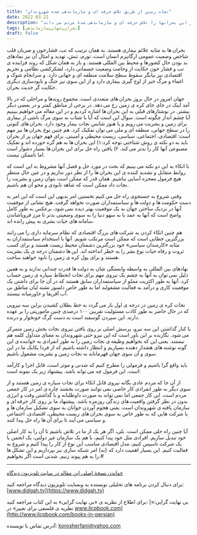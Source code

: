 ```yaml
---
title: "نجات زمین از طریق تلاش حرفه ای و سازماندهی شده شهروندان"
date: 2022-03-21
description: "دکتر عرفانی در این مقاله به نشانه های بحرانهای جهانی و کره زمین اشاره ای می کند و راه حل غلبه بر این بحرانها را تلاش حرفه ای و سازماندهی شدهٔ مردم می داند"
tags: [بحران,جهان,سازماندهی]
draft: false
---
```

بحران ها به مثابه علائم بیماری هستند. به همان ترتیب که تب، فشارخون و ضربان قلب شاخص وضعیت عمومی ارگانیزم انسان است، تورم، تنش، تهدید و امثال آن نیز نمادهای بد بودن حال کشورها و محیط بین المللی هستند. و باز به همان شکل که روند فزاینده ی تب و فشار خون حکایت از وخامت وضعیت جسمانی دارد، لشکرکشی نظامی و تحریم اقتصادی نیز بیانگر سقوط سطح سلامت منطقه ای و جهانی دارد. و سرانجام شوک و اغماء و مرگ خبر از اوج گیری بیماری دارد و از این سوی نیز جنگ و نابودسازی دیگری حکایت گر جدیت بحران.

جهان امروز در حال بروز بحران های متعددی است. مجموع روندها و مراحلی که در بالا آمد اینک در جای جای کره ی زمین رخ می دهد. در برخی از مناطق کمتر و در بعضی دیگر بیشتر. در نوشتارهای قبلی به این بحران ها اشاره کردیم و در این مقاله می خواهیم ببینیم آیا چشم انداز چگونه است. سوال این است که آیا با شتاب به سوی مرگ ناشی از بیماری برای زمین و بشریت می رویم و یا هنوز شانس نجات بیمار وجود دارد. بحران های کنونی را در سطح جهانی، منطقه ای و ملی می توان تفکیک کرد. هم چنین نوع بحران ها نیز مهم است: اقتصادی، اجتماعی، سیاسی، زیست محیطی و امنیتی. برای فهم جهان پر از بحران باید به دو نکته ی روش شناختی توجه کرد:۱) این بحران ها به هم گره خورده اند و تفکیک مصنوعی آنها کار را بدتر می کند. ۲) یافتن راه حل برای این بحران ها بسیار دشوار است اما ناممکن نیست.

با اتکاء به این دو نکته می بینیم که بحث در مورد حل و فصل آنها مشروط به این است که روابط متقابل و تشدید کننده ی این بحران ها را از نظر دور نداریم و در عین حال منتظر هیچ فرمول معجزه آسایی نباشیم. همان قدر که ممکن است بتوان زمین و بشریت را نجات داد ممکن است که شاهد نابودی و محو آن هم باشیم.

وقتی شروع به جستجوی راه حل می کنیم نخستین امر بدیهی این است که این امر به دست حکومت ها و دولت ها و سیاستمداران صورت نخواهد گرفت. هیچ نشانی از موفقیت آنها در نزدیک ساختن جهان به یک موقعیت بهتر دیده نمی شود، برعکس به طور کامل واضح است که آنها به عمد یا به سهو دنیا را به سوی وضعیتی بدتر تا مرز فروپاشاندن سامانه های حیات بشری به پیش رانده اند.

هم چنین اتکاء کردن به شرکت های بزرگ اقتصادی که نظام سرمایه داری را می رانند بزرگترین خطایی است که ممکن است مرتکب شویم. آنها با استخدام سیاستمداران به مثابه «کارمندان سیاسی» خود بزرگترین دشمنان محیط زیست هستند و برای کسب ثروت و رفاه حیات نوع بشر را به خطر انداخته اند. این ها دشمنان درجه ی یک بشریت هستند و برای پول کره ی زمین را نابود خواهند ساخت.

نهادهای بین المللی به واسطه وابستگی شان به دولت ها قدرت چندانی ندارند و به همین دلیل نمی توان به آنها به چشم یک نیروی مهم برای نجات انحطاط سیاره ی زمین حساب کرد. آنها به طور اکثریت مملو از سیاستمداران سابق هستند که در آن جا برای داشتن یک موقعیت کاری و درآمد به فعالیت مشغولند اما به طور خاص دلسوز تشنه لبان مناطق بی آب آفریقا و خاورمیانه نیستند.

نجات کره ی زمین در درجه ی اول باز می گردد به خط بطلان کشیدن براین سه نیرویی که در حال حاضر به طور کاذب مسئولیت تقریبن ۱۰۰ درصدی چنین ماموریتی را بر عهده دارند. این سپردن گوسفند است به دست گرگ خونخوار و درنده.

با کنار گذاشتن این سه نیرو، پرسش اصلی بر روی یافتن نیروی نجات بخش زمین متمرکز می شود. نگارنده بر این باور است که این نیرو حتی شهروندان به معنای متداول کلمه هم نیستند. یعنی این که بخواهیم وظیفه ی نجات زمین را به طور انفرادی به خواننده ی این گونه نوشته های هشدار دهنده بسپاریم و انتظار داشته باشیم که از فردا یکایک ما در این سوی و آن سوی جهان قهرمانانه به نجات زمین و بشریت مشغول باشیم.

باید واقع گرا باشیم و فرمولی را مطرح کنیم که شدنی و موثر است، قابل اجرا و کارآمد است. این فرمول چه می تواند باشد. پیشنهاد زیر یک نمونه است:
 
از آن جا که مردم عادی یگانه نیروی قابل اتکاء برای نجات سیاره ی زمین هستند و از سوی دیگر به طور انفرادی کار خاصی نمی توانند صورت بخشند چاره ی امر در کار جمعی مردم است. این کار جمعی اما نمی تواند به صورت داوطلبانه و با گذاشتن وقت و انرژی بدون در نظر گرفتن واقعیت های زندگی روزمره باشد. پیشنهاد ما بر روی کار حرفه ای و سازمان یافته ی شهروندان است. یعنی هجوم آوردن جوانان به سوی تشکیل سازمان ها و یا شرکت هایی که به طور خاص به سوی بحران های زیست محیطی، اقتصادی، اجتماعی و سیاسی می آیند تا برای آن ها راه حل پیدا کنند.

آیا چنین راه حلی ممکن است. بلی، اگر هر یک از ما در تلاش باشیم تا آن را به کار اصلی خود تبدیل سازیم. افرادی مثل خود پیدا کنیم، با هم یک سازمان غیر دولتی، یک انجمن یا یک شرکت تاسیس کنیم، مدل اقتصادی مناسب این نوع از کار را پیدا کنیم و شروع به فعالیت کنیم. این بسیار اهمیت دارد که {به} امر شبکه سازی نیز بپردازیم و این تشکل ها را به هم پیوند زنیم. شدنی است اگر بخواهیم.#

---
[خواندن نسخهٔ اصلی این مقاله در سایت تلویزیون دیدگاه](https://www.didgah.tv/%d9%86%d8%ac%d8%a7%d8%aa-%d8%b2%d9%85%db%8c%d9%86-%d8%a7%d8%b2-%d8%b7%d8%b1%db%8c%d9%82-%d8%aa%d9%84%d8%a7%d8%b4-%d8%ad%d8%b1%d9%81%d9%87-%d8%a7%db%8c-%d9%88-%d8%b3%d8%a7%d8%b2%d9%85%d8%a7%d9%86%d8%af/)

برای دنبال کردن برنامه های تحلیلی نویسنده به وبسایت تلویزیون دیدگاه مراجعه کنید: [www.didgah.tv](https://www.didgah.tv)

برای اطلاع از نظریه ی «بی نهایت گرایی» به این کتاب مراجعه کنید: 
[«بی نهایت گرایی: نظریه ی فلسفی برای تغییر» در www.ilcpbook.com](http://www.ilcpbook.com/books-in-persian)

آدرس تماس با نویسنده: korosherfani@yahoo.com
